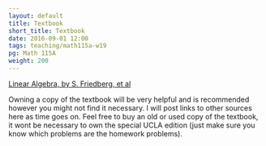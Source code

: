 ```yaml
---
layout: default
title: Textbook
short_title: Textbook
date: 2016-09-01 12:00
tags: teaching/math115a-w19
pg: Math 115A
weight: 200
---
```



[Linear Algebra, by S. Friedberg, et al][book]

Owning a copy of the textbook will be very helpful and is recommended however you might not find it necessary. I will post links to other sources here as time goes on. Feel free to buy an old or used copy of the textbook, it wont be necessary to own the special UCLA edition (just make sure you know which problems are the homework problems).


[book]: https://books.google.com.au/books?id=vyDnnQEACAAJ

